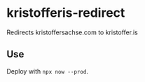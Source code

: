 # kristofferis-redirect

Redirects kristoffersachse.com to kristoffer.is

## Use

Deploy with `npx now --prod`.
